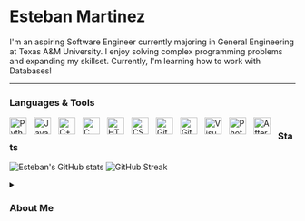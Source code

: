 # Esteban Martinez

I'm an aspiring Software Engineer currently majoring in General Engineering at Texas A&M University. I enjoy solving complex programming problems and expanding my skillset.
Currently, I'm learning how to work with Databases!

---

### Languages & Tools


<img align="left" alt="Python" width="30px" style="padding-right:10px;" src="https://cdn.jsdelivr.net/gh/devicons/devicon/icons/python/python-original.svg"/>
<img align="left" alt="Java" width="30px" style="padding-right:10px;" src="https://cdn.jsdelivr.net/gh/devicons/devicon/icons/java/java-original.svg"/>
<img align="left" alt="C++" width="30px" style="padding-right:10px;" src="https://cdn.jsdelivr.net/gh/devicons/devicon/icons/cplusplus/cplusplus-original.svg"/>
<img align="left" alt="C" width="30px" style="padding-right:10px;" src="https://cdn.jsdelivr.net/gh/devicons/devicon/icons/c/c-original.svg"/>
<img align="left" alt="HTML" width="30px" style="padding-right:10px;" src="https://cdn.jsdelivr.net/gh/devicons/devicon/icons/html5/html5-original.svg"/>
<img align="left" alt="CSS" width="30px" style="padding-right:10px;" src="https://cdn.jsdelivr.net/gh/devicons/devicon/icons/css3/css3-original.svg"/>
<img align="left" alt="Git" width="30px" style="padding-right:10px;" src="https://cdn.jsdelivr.net/gh/devicons/devicon/icons/git/git-original.svg"/>


<img align="left" alt="GitHub" width="30px" style="padding-right:10px;" src="https://cdn.jsdelivr.net/gh/devicons/devicon/icons/github/github-original.svg"/>
<img align="left" alt="Visual Studio" width="30px" style="padding-right:10px;" src="https://cdn.jsdelivr.net/gh/devicons/devicon/icons/visualstudio/visualstudio-plain.svg"/>
<img align="left" alt="Photoshop" width="30px" style="padding-right:10px;" src="https://cdn.jsdelivr.net/gh/devicons/devicon/icons/photoshop/photoshop-plain.svg"/>
<img align="left" alt="After Effects" width="30px" style="padding-right:10px;" src="https://cdn.jsdelivr.net/gh/devicons/devicon/icons/aftereffects/aftereffects-original.svg"/>

#
### Stats

![Esteban's GitHub stats](https://github-readme-stats.vercel.app/api?username=E-Mtz&theme=shadow_red&show_icons=true])
![GitHub Streak](https://streak-stats.demolab.com?user=E-Mtz&theme=shadow_red&border_radius=4.5)
          
<details>
    <summary><h3>About Me</h3></summary>
    I got my first taste of programming in middle school where I created batch files on my mom's work computer when she would step out of her office.
    That initial interest only strengthened when my school began implementing "one hour of code" which was an event where one day out of the year,
    the school would allocate an hour to teach students how to code using block programming. Eventually, I enrolled in an Early College High School.
    Which allowed me to pursue an associate degree in computer science concurrent to the completion of my High School Diploma. It was here that I
    met a professor who was monumental to my programming journey. Under this professor I learned many of the skills I have today. Including C++, Java,
    C, algorithms, and even Assembly Language. He opened my eyes to the world of Computer Science and helped me to realize the impact it has on the world.
    Moreover, an alumnus from my school and one of his former students returned to speak about his experience in the industry. He elaborated on projects
    he'd worked on, that thinking retrospectively he probably wasn't supposed to talk about. Nonetheless, I was fascinated. As if I wasn't sure of it already,
    I was now one hundred percent convinced that I wanted to study Computer Science. That leads us to now I am currently a freshman studying General
    Engineering at Texas A&M University Higher Education Center at McAllen. I hope to ETAM into Computer Science and aspire to be a Software Engineer
    who makes an impactful and positive difference in the world.

